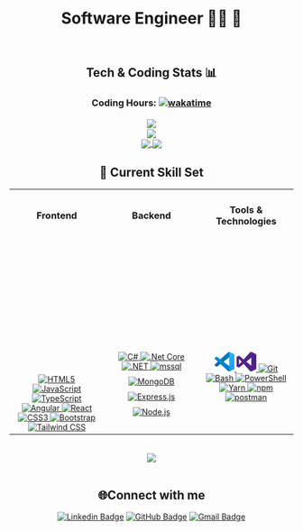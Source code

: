 # <div align="center">Software Engineer 👨‍💻 🚀</div>

<br/>

## <div align="center">Tech & Coding Stats 📊</div>

<div align="center">
 <!-- ![](https://komarev.com/ghpvc/?username=TorresjDev&style=plastic&color=blueviolet) -->

### Coding Hours: [![wakatime](https://wakatime.com/badge/user/aa8a1d84-7093-434e-b5c0-0e1a0b8be2e4.svg?style=plastic&color=blueviolet)](https://wakatime.com/@aa8a1d84-7093-434e-b5c0-0e1a0b8be2e4)

  <img align="center" src="https://github-readme-streak-stats.herokuapp.com/?user=TorresjDev&theme=tokyonight&hide_border=true" />
  <br/>
  <img align="center" src="https://github-readme-stats.vercel.app/api?username=TorresjDev&show_icons=true&theme=tokyonight&count_private=true&hide_border=true&hide=contribs"/>
  <br/>
  <a href="https://github.com/anuraghazra/github-readme-stats">
    <img align="center" src="https://github-readme-stats.vercel.app/api/top-langs/?username=TorresjDev&&theme=tokyonight&layout=compact&hide_border=true" />
  </a>
   <!-- <br/> -->
  <img align="center" src="https://github-readme-stats.vercel.app/api/wakatime?username=@@Jtorres&layout=compact&theme=tokyonight&hide_border=true&hide=text,other,binary,tsconfig,markdown,xml,scss,git config,git"/>
  <br/>

## 💼 Current Skill Set

<table align="center" style="justify-content: center">
 <tr>
  <th align="center"><h3>Frontend</h3></th>
  <th align="center"><h3>Backend</h3></th>
  <th align="center"><h3>Tools & Technologies</h3></th>
 </tr>
 <tr>

  <td valign="top" width="33%">
    <div align="center" style="padding-top: 6vh"> 
      <a href="https://en.wikipedia.org/wiki/HTML5" target="_blank" >
        <img src="https://profilinator.rishav.dev/skills-assets/html5-original-wordmark.svg" alt="HTML5" height="42" />
      </a>       
      <a href="https://www.javascript.com/" target="_blank">
        <img src="https://profilinator.rishav.dev/skills-assets/javascript-original.svg" alt="JavaScript" height="35" />
      </a>  
      <a href="https://www.typescriptlang.org/" target="_blank">
        <img src="https://profilinator.rishav.dev/skills-assets/typescript-original.svg" alt="TypeScript" height="35" />
      </a>  
      <a href="https://angular.io/" target="_blank">
        <img src="https://profilinator.rishav.dev/skills-assets/angularjs-original.svg" alt="Angular" height="35" />
      </a>  
      <a href="https://reactjs.org/" target="_blank">
        <img src="https://profilinator.rishav.dev/skills-assets/react-original-wordmark.svg" alt="React" height="35" /> 
      </a> 
      <a href="https://www.w3schools.com/css/" target="_blank">
       <img src="https://profilinator.rishav.dev/skills-assets/css3-original-wordmark.svg" alt="CSS3" height="42" />
      </a> 
      <a href="https://getbootstrap.com/docs/3.4/javascript/" target="_blank">
        <img src="https://profilinator.rishav.dev/skills-assets/bootstrap-plain.svg" alt="Bootstrap" height="35" />
      </a>  
      <a href="https://www.tailwindcss.com/" target="_blank">
        <img src="https://profilinator.rishav.dev/skills-assets/tailwindcss.svg" alt="Tailwind CSS" height="35" />
      </a>  
    </div>
      </td><td valign="top" width="33%">

  <div align="center" style="padding-top:5vh";>
    <a href="https://docs.microsoft.com/en-us/dotnet/csharp/" target="_blank">
      <img src="https://profilinator.rishav.dev/skills-assets/csharp-original.svg" alt="C#" height="40" />
    </a>  
    <a href="https://dotnet.microsoft.com/download" target="_blank">
      <img src="https://profilinator.rishav.dev/skills-assets/dotnetcore.png" alt=".Net Core" height="40" />
    </a>  
    <a href="https://dotnet.microsoft.com/download/dotnet-framework" target="_blank">
      <img src="https://profilinator.rishav.dev/skills-assets/dot-net-original-wordmark.svg" alt=".NET" height="40" />
    </a>  
    <a href="https://www.microsoft.com/en-us/sql-server" target="_blank" rel="noreferrer">
      <img src="https://www.svgrepo.com/show/303229/microsoft-sql-server-logo.svg" alt="mssql" height="40" />  
    </a>  
    <a href="https://www.mongodb.com/" target="_blank"><img style="margin: 10px" src="https://profilinator.rishav.dev/skills-assets/mongodb-original-wordmark.svg" alt="MongoDB" height="35" />
    </a>  
    <a href="https://expressjs.com/" target="_blank"><img style="margin: 10px, background-color: #fffafa" src="https://profilinator.rishav.dev/skills-assets/express-original-wordmark.svg" alt="Express.js" height="45" />
    </a>  
    <a href="https://nodejs.org/" target="_blank"><img style="margin: 10px" src="https://profilinator.rishav.dev/skills-assets/nodejs-original-wordmark.svg" alt="Node.js" height="45" />
    </a> 
  </div>

  </td><td valign="top" width="33%">

  <div align="center" style="padding-top:5vh";>
     <a href="https://code.visualstudio.com/" target="_blank">
        <img src="https://github.com/devicons/devicon/blob/master/icons/vscode/vscode-original.svg" alt="VSCode" height="35" />
     </a>
     <a href="https://visualstudio.microsoft.com/" target="_blank">
        <img src="https://github.com/devicons/devicon/blob/master/icons/visualstudio/visualstudio-plain.svg" alt="VisualStudio" height="35" />
     </a>  
     <a href="https://github.com/" target="_blank">
        <img src="https://profilinator.rishav.dev/skills-assets/git-scm-icon.svg" alt="Git" height="35" />
     </a>
     <a href="https://www.gnu.org/software/bash/" target="_blank">
        <img src="https://profilinator.rishav.dev/skills-assets/gnu_bash-icon.svg" alt="Bash" height="40" /> 
     </a>
     <a href="https://docs.microsoft.com/en-us/powershell/" target="_blank">
       <img src="https://profilinator.rishav.dev/skills-assets/powershell.png" alt="PowerShell" height="40" />
     </a>
      <a href="https://yarnpkg.com/" target="_blank">
        <img src="https://www.vectorlogo.zone/logos/yarnpkg/yarnpkg-icon.svg" alt="Yarn" height="35" />
     </a> 
     <a href="https://www.npmjs.com/" target="_blank">
      <img src="https://www.vectorlogo.zone/logos/npmjs/npmjs-icon.svg" alt="npm" height="35" />
     </a> 
     <a href="https://postman.com" target="_blank" rel="noreferrer">
       <img src="https://www.vectorlogo.zone/logos/getpostman/getpostman-icon.svg" alt="postman" height="35"/>
     </a>
  </div>

  </td>
 </tr>

</table>  
<br/>  
  <img align="center" src="https://github-profile-trophy.vercel.app/?username=TorresjDev&theme=tokyonight&no-frame=true" />
  <br/>
</div>  
<br/>

## <div align="center">🌐Connect with me</div>

<div align="center">
  
  [![Linkedin Badge](https://img.shields.io/badge/-@torresdev-0e76a8?style=social&logoColor=9cf&logo=linkedin&logoColor=white)](https://www.linkedin.com/in/torresdev/)
  [![GitHub Badge](https://img.shields.io/badge/-@TorresjDev-0e76a8?style=social&logoColor=black&logo=github)](https://www.github.com/TorresjDev)
  [![Gmail Badge](https://img.shields.io/badge/-j.torres3.dev@gmail.com-c0392b?style=social&logoColor=c0392b&logo=gmail)](mailto:j.torres3.dev@gmail.com)
</div>  
<br/>
